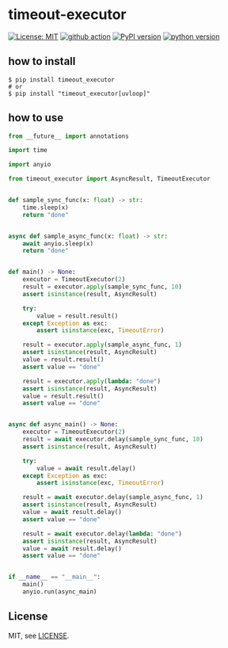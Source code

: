 # timeout-executor

[![License: MIT](https://img.shields.io/badge/License-MIT-yellow.svg)](https://opensource.org/licenses/MIT)
[![github action](https://github.com/phi-friday/timeout-executor/actions/workflows/check.yaml/badge.svg?event=push&branch=dev)](#)
[![PyPI version](https://badge.fury.io/py/timeout-executor.svg)](https://badge.fury.io/py/timeout-executor)
[![python version](https://img.shields.io/pypi/pyversions/timeout_executor.svg)](#)

## how to install
```shell
$ pip install timeout_executor
# or
$ pip install "timeout_executor[uvloop]"
```

## how to use
```python
from __future__ import annotations

import time

import anyio

from timeout_executor import AsyncResult, TimeoutExecutor


def sample_sync_func(x: float) -> str:
    time.sleep(x)
    return "done"


async def sample_async_func(x: float) -> str:
    await anyio.sleep(x)
    return "done"


def main() -> None:
    executor = TimeoutExecutor(2)
    result = executor.apply(sample_sync_func, 10)
    assert isinstance(result, AsyncResult)

    try:
        value = result.result()
    except Exception as exc:
        assert isinstance(exc, TimeoutError)

    result = executor.apply(sample_async_func, 1)
    assert isinstance(result, AsyncResult)
    value = result.result()
    assert value == "done"

    result = executor.apply(lambda: "done")
    assert isinstance(result, AsyncResult)
    value = result.result()
    assert value == "done"


async def async_main() -> None:
    executor = TimeoutExecutor(2)
    result = await executor.delay(sample_sync_func, 10)
    assert isinstance(result, AsyncResult)

    try:
        value = await result.delay()
    except Exception as exc:
        assert isinstance(exc, TimeoutError)

    result = await executor.delay(sample_async_func, 1)
    assert isinstance(result, AsyncResult)
    value = await result.delay()
    assert value == "done"

    result = await executor.delay(lambda: "done")
    assert isinstance(result, AsyncResult)
    value = await result.delay()
    assert value == "done"


if __name__ == "__main__":
    main()
    anyio.run(async_main)
```

## License

MIT, see [LICENSE](https://github.com/phi-friday/timeout-executor/blob/main/LICENSE).